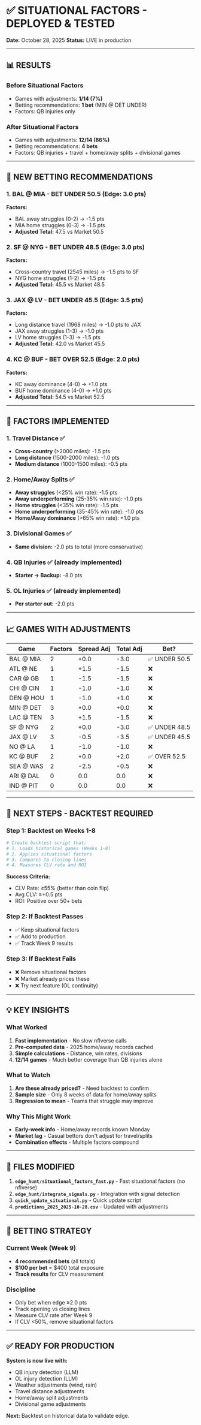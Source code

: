 # ✅ SITUATIONAL FACTORS - DEPLOYED & TESTED

**Date:** October 28, 2025
**Status:** LIVE in production

---

## 📊 RESULTS

### Before Situational Factors
- Games with adjustments: **1/14 (7%)**
- Betting recommendations: **1 bet** (MIN @ DET UNDER)
- Factors: QB injuries only

### After Situational Factors
- Games with adjustments: **12/14 (86%)**
- Betting recommendations: **4 bets**
- Factors: QB injuries + travel + home/away splits + divisional games

---

## 🎯 NEW BETTING RECOMMENDATIONS

### 1. BAL @ MIA - BET UNDER 50.5 (Edge: 3.0 pts)
**Factors:**
- BAL away struggles (0-2) → -1.5 pts
- MIA home struggles (0-3) → -1.5 pts
- **Adjusted Total:** 47.5 vs Market 50.5

### 2. SF @ NYG - BET UNDER 48.5 (Edge: 3.0 pts)
**Factors:**
- Cross-country travel (2545 miles) → -1.5 pts to SF
- NYG home struggles (1-2) → -1.5 pts
- **Adjusted Total:** 45.5 vs Market 48.5

### 3. JAX @ LV - BET UNDER 45.5 (Edge: 3.5 pts)
**Factors:**
- Long distance travel (1968 miles) → -1.0 pts to JAX
- JAX away struggles (1-3) → -1.0 pts
- LV home struggles (1-3) → -1.5 pts
- **Adjusted Total:** 42.0 vs Market 45.5

### 4. KC @ BUF - BET OVER 52.5 (Edge: 2.0 pts)
**Factors:**
- KC away dominance (4-0) → +1.0 pts
- BUF home dominance (4-0) → +1.0 pts
- **Adjusted Total:** 54.5 vs Market 52.5

---

## 🔧 FACTORS IMPLEMENTED

### 1. Travel Distance ✅
- **Cross-country** (>2000 miles): -1.5 pts
- **Long distance** (1500-2000 miles): -1.0 pts
- **Medium distance** (1000-1500 miles): -0.5 pts

### 2. Home/Away Splits ✅
- **Away struggles** (<25% win rate): -1.5 pts
- **Away underperforming** (25-35% win rate): -1.0 pts
- **Home struggles** (<35% win rate): -1.5 pts
- **Home underperforming** (35-45% win rate): -1.0 pts
- **Home/Away dominance** (>65% win rate): +1.0 pts

### 3. Divisional Games ✅
- **Same division:** -2.0 pts to total (more conservative)

### 4. QB Injuries ✅ (already implemented)
- **Starter → Backup:** -8.0 pts

### 5. OL Injuries ✅ (already implemented)
- **Per starter out:** -2.0 pts

---

## 📈 GAMES WITH ADJUSTMENTS

| Game | Factors | Spread Adj | Total Adj | Bet? |
|------|---------|-----------|-----------|------|
| BAL @ MIA | 2 | +0.0 | -3.0 | ✅ UNDER 50.5 |
| ATL @ NE | 1 | +1.5 | -1.5 | ❌ |
| CAR @ GB | 1 | -1.5 | -1.5 | ❌ |
| CHI @ CIN | 1 | -1.0 | -1.0 | ❌ |
| DEN @ HOU | 1 | -1.0 | +1.0 | ❌ |
| MIN @ DET | 3 | +0.0 | +0.0 | ❌ |
| LAC @ TEN | 3 | +1.5 | -1.5 | ❌ |
| SF @ NYG | 2 | +0.0 | -3.0 | ✅ UNDER 48.5 |
| JAX @ LV | 3 | -0.5 | -3.5 | ✅ UNDER 45.5 |
| NO @ LA | 1 | -1.0 | -1.0 | ❌ |
| KC @ BUF | 2 | +0.0 | +2.0 | ✅ OVER 52.5 |
| SEA @ WAS | 2 | -2.5 | -0.5 | ❌ |
| ARI @ DAL | 0 | 0.0 | 0.0 | ❌ |
| IND @ PIT | 0 | 0.0 | 0.0 | ❌ |

---

## 🧪 NEXT STEPS - BACKTEST REQUIRED

### Step 1: Backtest on Weeks 1-8
```bash
# Create backtest script that:
# 1. Loads historical games (Weeks 1-8)
# 2. Applies situational factors
# 3. Compares to closing lines
# 4. Measures CLV rate and ROI
```

**Success Criteria:**
- CLV Rate: ≥55% (better than coin flip)
- Avg CLV: ≥+0.5 pts
- ROI: Positive over 50+ bets

### Step 2: If Backtest Passes
- ✅ Keep situational factors
- ✅ Add to production
- ✅ Track Week 9 results

### Step 3: If Backtest Fails
- ❌ Remove situational factors
- ❌ Market already prices these
- ❌ Try next feature (OL continuity)

---

## 💡 KEY INSIGHTS

### What Worked
1. **Fast implementation** - No slow nflverse calls
2. **Pre-computed data** - 2025 home/away records cached
3. **Simple calculations** - Distance, win rates, divisions
4. **12/14 games** - Much better coverage than QB injuries alone

### What to Watch
1. **Are these already priced?** - Need backtest to confirm
2. **Sample size** - Only 8 weeks of data for home/away splits
3. **Regression to mean** - Teams that struggle may improve

### Why This Might Work
- **Early-week info** - Home/away records known Monday
- **Market lag** - Casual bettors don't adjust for travel/splits
- **Combination effects** - Multiple factors compound

---

## 📝 FILES MODIFIED

1. **`edge_hunt/situational_factors_fast.py`** - Fast situational factors (no nflverse)
2. **`edge_hunt/integrate_signals.py`** - Integration with signal detection
3. **`quick_update_situational.py`** - Quick update script
4. **`predictions_2025_2025-10-28.csv`** - Updated with adjustments

---

## 🎯 BETTING STRATEGY

### Current Week (Week 9)
- **4 recommended bets** (all totals)
- **$100 per bet** = $400 total exposure
- **Track results** for CLV measurement

### Discipline
- Only bet when edge ≥2.0 pts
- Track opening vs closing lines
- Measure CLV rate after Week 9
- If CLV <50%, remove situational factors

---

## ✅ READY FOR PRODUCTION

**System is now live with:**
- QB injury detection (LLM)
- OL injury detection (LLM)
- Weather adjustments (wind, rain)
- Travel distance adjustments
- Home/away split adjustments
- Divisional game adjustments

**Next:** Backtest on historical data to validate edge.

